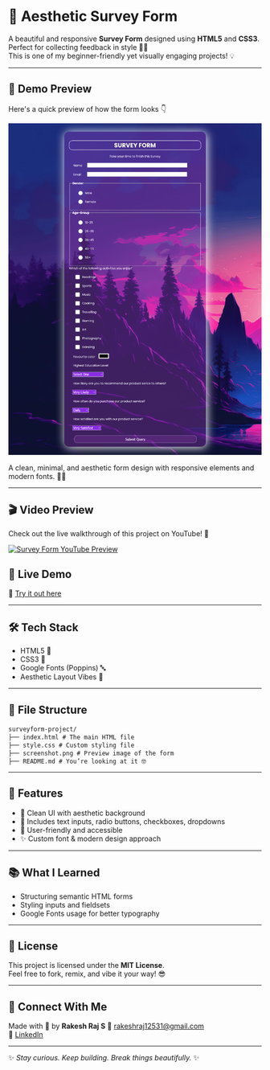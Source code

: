 # 📝 Aesthetic Survey Form

A beautiful and responsive **Survey Form** designed using **HTML5** and **CSS3**.  
Perfect for collecting feedback in style 💅✨  
This is one of my beginner-friendly yet visually engaging projects! 💡

<hr/>

## 📸 Demo Preview

Here's a quick preview of how the form looks 👇

![Survey Form Screenshot](./surveyForm.png)

A clean, minimal, and aesthetic form design with responsive elements and modern fonts. 💖🧠

<hr/>

## 🎬 Video Preview

Check out the live walkthrough of this project on YouTube! 🍿

[![Survey Form YouTube Preview](https://img.youtube.com/vi/Ym0zOG2t7K0/0.jpg)](https://youtu.be/Ym0zOG2t7K0)


## 🎯 Live Demo

🔗 [Try it out here](https://rakesh12531.github.io/surveyform-project/)
<hr/>


## 🛠 Tech Stack

- HTML5 🧱
- CSS3 🎨
- Google Fonts (Poppins) 🔤
- Aesthetic Layout Vibes 🌈

<hr/>

## 📁 File Structure
```
surveyform-project/
├── index.html # The main HTML file
├── style.css # Custom styling file
├── screenshot.png # Preview image of the form
├── README.md # You’re looking at it 🤓
```

<hr/>

## 🌟 Features

- 🎨 Clean UI with aesthetic background
- 🧠 Includes text inputs, radio buttons, checkboxes, dropdowns
- 💌 User-friendly and accessible
- ✨ Custom font & modern design approach

<hr/>

## 📚 What I Learned

- Structuring semantic HTML forms
- Styling inputs and fieldsets
- Google Fonts usage for better typography

<hr/>

## 📝 License

This project is licensed under the **MIT License**.  
Feel free to fork, remix, and vibe it your way! 😎

<hr/>

## 💬 Connect With Me

Made with 💖 by **Rakesh Raj S**
📧 rakeshraj12531@gmail.com  
🔗 [LinkedIn](https://www.linkedin.com/in/rakesh531)

---

✨ *Stay curious. Keep building. Break things beautifully.* ✨
